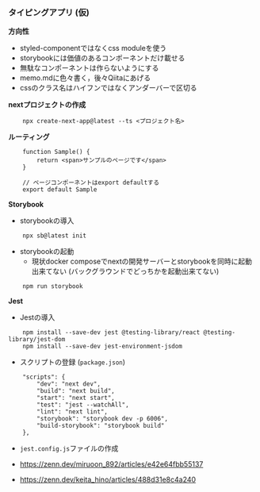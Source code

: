 ### タイピングアプリ (仮)

**方向性**
- styled-componentではなくcss moduleを使う
- storybookには価値のあるコンポーネントだけ載せる
- 無駄なコンポーネントは作らないようにする
- memo.mdに色々書く，後々Qiitaにあげる
- cssのクラス名はハイフンではなくアンダーバーで区切る


**nextプロジェクトの作成**
```
    npx create-next-app@latest --ts <プロジェクト名>
```

**ルーティング**
```
    function Sample() {
        return <span>サンプルのページです</span>
    }

    // ページコンポーネントはexport defaultする
    export default Sample
```

**Storybook**

- storybookの導入
```
    npx sb@latest init
```

- storybookの起動
    - 現状docker composeでnextの開発サーバーとstorybookを同時に起動出来てない (バックグラウンドでどっちかを起動出来てない)
```
    npm run storybook
```

**Jest**

- Jestの導入
```
    npm install --save-dev jest @testing-library/react @testing-library/jest-dom
    npm install --save-dev jest-environment-jsdom
```

- スクリプトの登録 (`package.json`)
```
    "scripts": {
        "dev": "next dev",
        "build": "next build",
        "start": "next start",
        "test": "jest --watchAll",
        "lint": "next lint",
        "storybook": "storybook dev -p 6006",
        "build-storybook": "storybook build"
    },
```

- `jest.config.js`ファイルの作成

- https://zenn.dev/miruoon_892/articles/e42e64fbb55137
- https://zenn.dev/keita_hino/articles/488d31e8c4a240